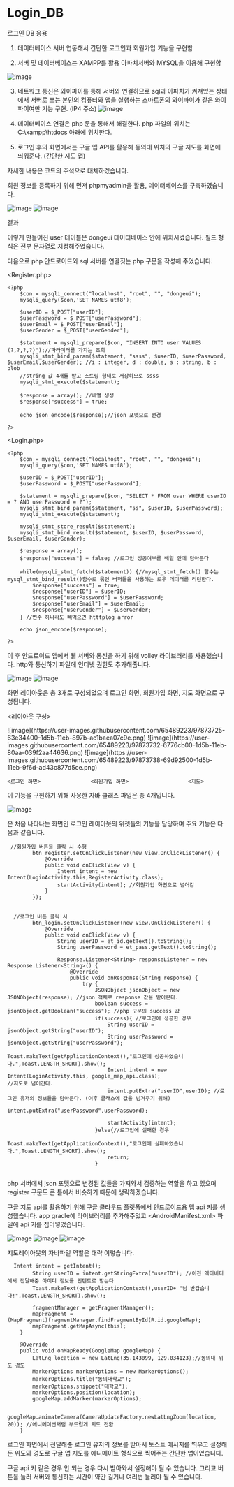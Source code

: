 # Login_DB
로그인 DB 응용





1. 데이터베이스 서버 연동해서 간단한 로그인과 회원가입 기능을 구현함

2. 서버 및 데이터베이스는 XAMPP를 활용 아파치서버와 MYSQL을 이용해 구현함

![image](https://user-images.githubusercontent.com/65489223/97873659-4f06b080-1d5b-11eb-826c-8bb3f185eb8d.png)

3. 네트워크 통신은 와이파이를 통해 서버와 연결하므로 sql과 아파치가 켜져있는 상태에서 서버로 쓰는 본인의 컴퓨터와 앱을 실행하는 스마트폰의 와이파이가 같은 와이파이여만 기능 구현.  (IP4 주소)
![image](https://user-images.githubusercontent.com/65489223/97873666-5201a100-1d5b-11eb-8d14-724b292dd481.png)

4. 데이터베이스 연결은 php 문을 통해서 해결한다. php 파일의 위치는 
C:\xampp\htdocs 아래에 위치한다. 

5. 로그인 후의 화면에서는 구글 맵 API를 활용해 동의대 위치의 구글 지도를 화면에 띄워준다. (간단한 지도 앱)


자세한 내용은 코드의 주석으로 대체하겠습니다.





회원 정보를 등록하기 위해 먼저 phpmyadmin을 활용,  데이터베이스를 구축하였습니다. 

![image](https://user-images.githubusercontent.com/65489223/97873675-54fc9180-1d5b-11eb-8526-2f3c2b82a874.png)
![image](https://user-images.githubusercontent.com/65489223/97873684-57f78200-1d5b-11eb-8465-a5970cffb748.png)

결과  



이렇게 만들어진 user 테이블은 dongeui 데이터베이스 안에 위치시켰습니다.
필드 형식은 전부 문자열로 지정해주었습니다.

다음으로 php 안드로이드와 sql 서버를 연결짓는 php 구문을 작성해 주었습니다.




<Register.php>
```
<?php 
    $con = mysqli_connect("localhost", "root", "", "dongeui");
    mysqli_query($con,'SET NAMES utf8');

    $userID = $_POST["userID"];
    $userPassword = $_POST["userPassword"];
    $userEmail = $_POST["userEmail"];
    $userGender = $_POST["userGender"];

    $statement = mysqli_prepare($con, "INSERT INTO user VALUES (?,?,?,?)");//파라미터를 가지는 조회 
    mysqli_stmt_bind_param($statement, "ssss", $userID, $userPassword, $userEmail,$userGender); //i : integer, d : double, s : string, b : blob
    //string 값 4개를 받고 스트링 형태로 저장하므로 ssss 
    mysqli_stmt_execute($statement);

    $response = array(); //배열 생성
    $response["success"] = true;
 
    echo json_encode($response);//json 포맷으로 변경

?>
```
<Login.php>
```
<?php
    $con = mysqli_connect("localhost", "root", "", "dongeui");
    mysqli_query($con,'SET NAMES utf8');

    $userID = $_POST["userID"];
    $userPassword = $_POST["userPassword"];
    
    $statement = mysqli_prepare($con, "SELECT * FROM user WHERE userID = ? AND userPassword = ?");
    mysqli_stmt_bind_param($statement, "ss", $userID, $userPassword);
    mysqli_stmt_execute($statement);

    mysqli_stmt_store_result($statement);
    mysqli_stmt_bind_result($statement, $userID, $userPassword, $userEmail, $userGender); 

    $response = array();
    $response["success"] = false; //로그인 성공여부를 배열 안에 담아둔다
 
    while(mysqli_stmt_fetch($statement)) {//mysql_stmt_fetch() 함수는 mysql_stmt_bind_result()함수로 묶인 버퍼들을 사용하는 로우 데이터를 리턴한다. 
        $response["success"] = true; 
        $response["userID"] = $userID;
        $response["userPassword"] = $userPassword;
        $response["userEmail"] = $userEmail;      
        $response["userGender"] = $userGender;     
    } //변수 하나라도 빼먹으면 htttplog arror 

    echo json_encode($response); 

?>
```
이 후 안드로이드 앱에서 웹 서버와 통신을 하기 위해 volley 라이브러리를 사용했습니다. 
http와 통신하기 <AndroidManifest>파일에 인터넷 권한도 추가해줍니다.

![image](https://user-images.githubusercontent.com/65489223/97873698-5c239f80-1d5b-11eb-802d-8e812994931a.png)
![image](https://user-images.githubusercontent.com/65489223/97873705-5e85f980-1d5b-11eb-97bc-680b8e7f5792.png)



화면 레이아웃은 총 3개로 구성되었으며 로그인 화면, 회원가입 화면, 지도 화면으로 구성됩니다.









<레이아웃 구성>

<div>
![image](https://user-images.githubusercontent.com/65489223/97873725-63e34400-1d5b-11eb-897b-ac1baea07c9e.png)
![image](https://user-images.githubusercontent.com/65489223/97873732-6776cb00-1d5b-11eb-80aa-039f2aa44636.png)
![image](https://user-images.githubusercontent.com/65489223/97873738-69d92500-1d5b-11eb-9f6d-ad43c877d5ce.png)

</div>



	<로그인 화면>                <회원가입 화면>		            <지도>

	    
이 기능을 구현하기 위해 사용한 자바 클래스 파일은 총 4개입니다. 



![image](https://user-images.githubusercontent.com/65489223/97873754-6e9dd900-1d5b-11eb-9627-2c0cbc675fe1.png)

<loginActivity>은 처음 나타나는 화면인 로그인 레이아웃의 위젯들의 기능을 담당하며 주요 기능은 다음과 같습니다.



```
 //회원가입 버튼을 클릭 시 수행
        btn_register.setOnClickListener(new View.OnClickListener() {
            @Override
            public void onClick(View v) {
                Intent intent = new Intent(LoginActivity.this,RegisterActivity.class);
                startActivity(intent); //회원가입 화면으로 넘어감  
            }
        });


  //로그인 버튼 클릭 시
        btn_login.setOnClickListener(new View.OnClickListener() {
            @Override
            public void onClick(View v) {
                String userID = et_id.getText().toString();
                String userPassword = et_pass.getText().toString();

                Response.Listener<String> responseListener = new Response.Listener<String>() {
                    @Override
                    public void onResponse(String response) {
                        try {
                            JSONObject jsonObject = new JSONObject(response); //json 객체로 response 값을 받아온다.
                            boolean success = jsonObject.getBoolean("success"); //php 구문의 success 값
                            if(success){ //로그인에 성공한 경우
                                String userID = jsonObject.getString("userID");
                                String userPassword = jsonObject.getString("userPassword");
                                Toast.makeText(getApplicationContext(),"로그인에 성공하였습니다.",Toast.LENGTH_SHORT).show();
                                Intent intent = new Intent(LoginActivity.this, google_map_api.class);
//지도로 넘어간다.
                                intent.putExtra("userID",userID); //로그인 유저의 정보들을 담아둔다. (이후 클래스에 값을 넘겨주기 위해)
                                intent.putExtra("userPassword",userPassword);

                                startActivity(intent);
                            }else{//로그인에 실패한 경우
                                Toast.makeText(getApplicationContext(),"로그인에 실패하였습니다.",Toast.LENGTH_SHORT).show();
                                return;
                            }


```
php 서버에서 json 포맷으로 변경된 값들을 가져와서 검증하는 역할을 하고 있으며 register 구문도 큰 틀에서 비슷하기 때문에 생략하겠습니다.

구글 지도 api를 활용하기 위해
구글 클라우드 플랫폼에서 안드로이드용 맵 api 키를 생성했습니다.
app gradle에 라이브러리를 추가해주었고
<AndroidManifest.xml> 파일에 api 키를 집어넣었습니다.

<div>

![image](https://user-images.githubusercontent.com/65489223/97873783-7493ba00-1d5b-11eb-8d17-0b9168d7f3f4.png)
![image](https://user-images.githubusercontent.com/65489223/97873801-78bfd780-1d5b-11eb-8ce5-2850ca3ba5a6.png)
![image](https://user-images.githubusercontent.com/65489223/97873809-7bbac800-1d5b-11eb-8cc4-ca182701330f.png)

</div>

지도레이아웃의 자바파일 역할은 대략 이렇습니다.
```
  Intent intent = getIntent();
        String userID = intent.getStringExtra("userID"); //이전 엑티비티에서 전달해준 아이디 정보를 인텐트로 받는다
        Toast.makeText(getApplicationContext(),userID+ "님 반갑습니다!",Toast.LENGTH_SHORT).show();

        fragmentManager = getFragmentManager();
        mapFragment = (MapFragment)fragmentManager.findFragmentById(R.id.googleMap);
        mapFragment.getMapAsync(this);
    }

    @Override
    public void onMapReady(GoogleMap googleMap) {
        LatLng location = new LatLng(35.143099, 129.034123);//동의대 위도 경도
        MarkerOptions markerOptions = new MarkerOptions();
        markerOptions.title("동의대학교");
        markerOptions.snippet("대학교");
        markerOptions.position(location);
        googleMap.addMarker(markerOptions);

        googleMap.animateCamera(CameraUpdateFactory.newLatLngZoom(location, 20)); //에니메이션처럼 부드럽게 지도 전환
    }
```
로그인 화면에서 전달해준 로그인 유저의 정보를 받아서 토스트 메시지를 띄우고 설정해둔 위도와 경도로 구글 맵 지도를 에니메이트 형식으로 찍어주는 간단한 앱이었습니다. 

구글 api 키 같은 경우 안 되는 경우 다시 받아와서 설정해야 될 수 있습니다.
그리고 버튼을 눌러 서버와 통신하는 시간이 약간 길거나 여러번 눌러야 될 수 있습니다.









